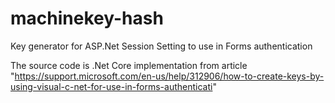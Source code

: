 # machinekey-hash
Key generator for ASP.Net Session Setting to use in Forms authentication

The source code is .Net Core implementation from article "https://support.microsoft.com/en-us/help/312906/how-to-create-keys-by-using-visual-c-net-for-use-in-forms-authenticati"
